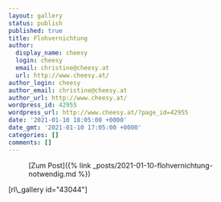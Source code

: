 ```yaml
---
layout: gallery
status: publish
published: true
title: Flohvernichtung
author:
  display_name: cheesy
  login: cheesy
  email: christine@cheesy.at
  url: http://www.cheesy.at/
author_login: cheesy
author_email: christine@cheesy.at
author_url: http://www.cheesy.at/
wordpress_id: 42955
wordpress_url: http://www.cheesy.at/?page_id=42955
date: '2021-01-10 18:05:00 +0000'
date_gmt: '2021-01-10 17:05:00 +0000'
categories: []
comments: []
---
```

<!-- wp:core-embed/wordpress {"url":"http://www.cheesy.at/2021/01/flohvernichtung-notwendig/","type":"rich","providerNameSlug":"cheesy-at","className":""} -->
<figure class="wp-block-embed-wordpress wp-block-embed is-type-rich is-provider-cheesy-at">
<div class="wp-block-embed__wrapper">
[Zum Post]({% link _posts/2021-01-10-flohvernichtung-notwendig.md %})
</div>
</figure>
<!-- /wp:core-embed/wordpress -->
<!-- wp:paragraph -->
[rl\_gallery id="43044"]
<!-- /wp:paragraph -->
